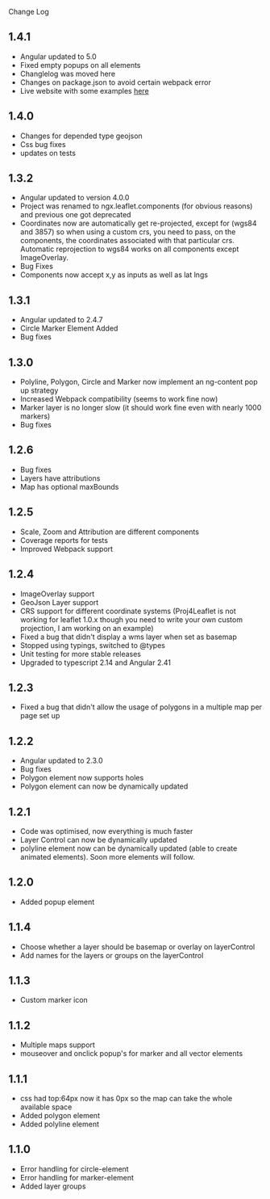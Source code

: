 Change Log

## 1.4.1
* Angular updated to 5.0
* Fixed empty popups on all elements
* Changlelog was moved here
* Changes on package.json to avoid certain webpack error
* Live website with some examples [here](https://elasticrash.github.io/Angular.io.MapViewer/app/)

## 1.4.0
* Changes for depended type geojson
* Css bug fixes
* updates on tests

## 1.3.2
* Angular updated to version 4.0.0
* Project was renamed to ngx.leaflet.components (for obvious reasons) and previous one got deprecated
* Coordinates now are automatically get re-projected, except for (wgs84 and 3857) so when using a custom crs, you need to pass, on the components, the coordinates associated with that particular crs. Automatic reprojection to wgs84 works on all components except ImageOverlay.
* Bug Fixes
* Components now accept x,y as inputs as well as lat lngs

## 1.3.1
* Angular updated to 2.4.7
* Circle Marker Element Added
* Bug fixes

## 1.3.0
* Polyline, Polygon, Circle and Marker now implement an ng-content pop up strategy
* Increased Webpack compatibility (seems to work fine now)
* Marker layer is no longer slow (it should work fine even with nearly 1000 markers)
* Bug fixes

## 1.2.6
* Bug fixes
* Layers have attributions 
* Map has optional maxBounds

## 1.2.5
* Scale, Zoom and Attribution are different components
* Coverage reports for tests
* Improved Webpack support

## 1.2.4
* ImageOverlay support
* GeoJson Layer support
* CRS support for different coordinate systems (Proj4Leaflet is not working for leaflet 1.0.x though you need to write your own custom projection, I am working on an example)
* Fixed a bug that didn't display a wms layer when set as basemap
* Stopped using typings, switched to @types
* Unit testing for more stable releases
* Upgraded to typescript 2.14 and Angular 2.41

## 1.2.3
* Fixed a bug that didn't allow the usage of polygons in a multiple map per page set up

## 1.2.2
* Angular updated to 2.3.0
* Bug fixes
* Polygon element now supports holes
* Polygon element can now be dynamically updated

## 1.2.1
* Code was optimised, now everything is much faster
* Layer Control can now be dynamically updated
* polyline element now can be dynamically updated (able to create animated elements). Soon more elements will follow.

## 1.2.0
* Added popup element 

## 1.1.4
* Choose whether a layer should be basemap or overlay on layerControl
* Add names for the layers or groups on the layerControl

## 1.1.3
* Custom marker icon

## 1.1.2
* Multiple maps support
* mouseover and onclick popup's for marker and all vector elements 

## 1.1.1
* css had top:64px now it has 0px so the map can take the whole available space
* Added polygon element
* Added polyline element 

## 1.1.0 
* Error handling for circle-element
* Error handling for marker-element
* Added layer groups
